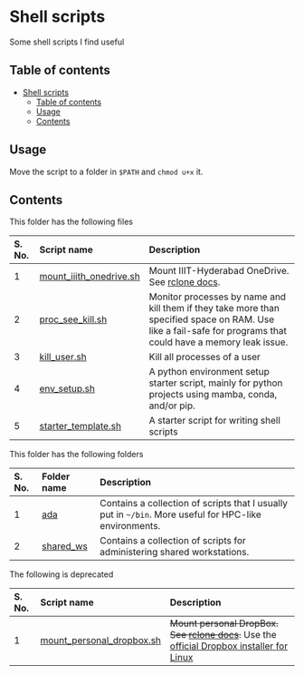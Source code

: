 # Shell scripts

Some shell scripts I find useful

## Table of contents

- [Shell scripts](#shell-scripts)
    - [Table of contents](#table-of-contents)
    - [Usage](#usage)
    - [Contents](#contents)

## Usage

Move the script to a folder in `$PATH` and `chmod u+x` it.

## Contents

This folder has the following files

| S. No. | Script name | Description |
| :----- | :---------- | :---------- |
| 1 | [mount_iiith_onedrive.sh](./mount_iiith_onedrive.sh) | Mount IIIT-Hyderabad OneDrive. See [rclone docs](https://rclone.org/onedrive/). |
| 2 | [proc_see_kill.sh](./proc_see_kill.sh) | Monitor processes by name and kill them if they take more than specified space on RAM. Use like a fail-safe for programs that could have a memory leak issue. |
| 3 | [kill_user.sh](./kill_user.sh) | Kill all processes of a user |
| 4 | [env_setup.sh](./env_setup.sh) | A python environment setup starter script, mainly for python projects using mamba, conda, and/or pip. |
| 5 | [starter_template.sh](./starter_template.sh) | A starter script for writing shell scripts |

This folder has the following folders

| S. No. | Folder name | Description |
| :----- | :---------- | :---------- |
| 1 | [ada](./ada) | Contains a collection of scripts that I usually put in `~/bin`. More useful for HPC-like environments. |
| 2 | [shared_ws](./shared_ws) | Contains a collection of scripts for administering shared workstations. |

The following is deprecated

| S. No. | Script name | Description |
| :----- | :---------- | :---------- |
| 1 | [mount_personal_dropbox.sh](./mount_personal_dropbox.sh) | ~~Mount personal DropBox. See [rclone docs](https://rclone.org/dropbox/).~~ Use the [official Dropbox installer for Linux](https://www.dropbox.com/install) |
